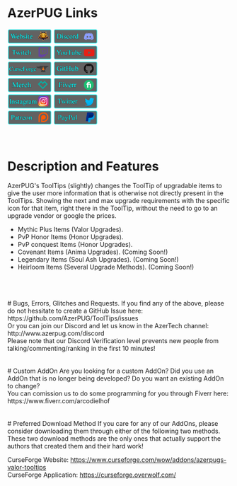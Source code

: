 # AzerPUG Links
<a href="http://www.azerpug.com" target="_blank"><img src="https://github.com/AzerPUG/AZP-Files/raw/main/Panels/Website%20Panel.png" width="100" /></a> <a href="http://www.azerpug.com/discord" target="_blank"><img src="https://github.com/AzerPUG/AZP-Files/raw/main/Panels/Discord%20Panel.png" width="100" /></a>
<br />
<a href="http://www.twitch.tv/AzerPUG" target="_blank"><img src="https://github.com/AzerPUG/AZP-Files/raw/main/Panels/Twitch%20Panel.png" width="100" /></a> <a href="https://www.youtube.com/channel/UClMRIcLGE_0SODpOrP8AVlQ" target="_blank"><img src="https://github.com/AzerPUG/AZP-Files/raw/main/Panels/YouTube%20Panel.png" width="100" /></a>
<br />
<a href="https://www.curseforge.com/members/azerpug/projects" target="_blank"><img src="https://github.com/AzerPUG/AZP-Files/raw/main/Panels/CurseForge%20Panel.png" width="100" /></a> <a href="https://github.com/AzerPUG" target="_blank"><img src="https://github.com/AzerPUG/AZP-Files/raw/main/Panels/GitHub%20Panel.png" width="100" /></a>
<br />
<a href="https://shop.spreadshirt.net/azerpug/" target="_blank"><img src="https://github.com/AzerPUG/AZP-Files/raw/main/Panels/Merch%20Panel.png" width="100" /></a> <a href="https://www.fiverr.com/arcodielhof" target="_blank"><img src="https://github.com/AzerPUG/AZP-Files/raw/main/Panels/Fiverr%20Panel.png" width="100" /></a>
<br />
<a href="https://www.instagram.com/azerpug/" target="_blank"><img src="https://github.com/AzerPUG/AZP-Files/raw/main/Panels/Instagram%20Panel.png" width="100" /></a> <a href="https://twitter.com/azerpug" target="_blank"><img src="https://github.com/AzerPUG/AZP-Files/raw/main/Panels/Twitter%20Panel.png" width="100" /></a>
<br />
<a href="https://www.patreon.com/AzerPUG" target="_blank"><img src="https://github.com/AzerPUG/AZP-Files/raw/main/Panels/Patreon%20Panel.png" width="100" /></a> <a href="https://www.paypal.com/donate?hosted_button_id=V4M8A5PPJWZLE" target="_blank"><img src="https://github.com/AzerPUG/AZP-Files/raw/main/Panels/PayPal%20Panel.png" width="100" /></a>
<br />
<br />
<br />
# Description and Features
AzerPUG's ToolTips (slightly) changes the ToolTip of upgradable items to give the user more information that is otherwise not directly present in the ToolTips. Showing the next and max upgrade requirements with the specific icon for that item, right there in the ToolTip, without the need to go to an upgrade vendor or google the prices.
+ Mythic Plus Items (Valor Upgrades).
+ PvP Honor Items (Honor Upgrades).
+ PvP conquest Items (Honor Upgrades).
+ Covenant Items (Anima Upgrades). (Coming Soon!)
+ Legendary Items (Soul Ash Upgrades). (Coming Soon!)
+ Heirloom Items (Several Upgrade Methods). (Coming Soon!)
<br />
<br />
<br />
# Bugs, Errors, Glitches and Requests.
If you find any of the above, please do not hessitate to create a GitHub Issue here: https://github.com/AzerPUG/ToolTips/issues<br />
Or you can join our Discord and let us know in the AzerTech channel: http://www.azerpug.com/discord<br />
Please note that our Discord Verification level prevents new people from talking/commenting/ranking in the first 10 minutes!
<br />
<br />
<br />
# Custom AddOn
Are you looking for a custom AddOn? Did you use an AddOn that is no longer being developed? Do you want an existing AddOn to change?<br />
You can comission us to do some programming for you through Fiverr here: https://www.fiverr.com/arcodielhof
<br />
<br />
<br />
# Preferred Download Method
If you care for any of our AddOns, please consider downloading them through either of the following two methods.<br />
These two download methods are the only ones that actually support the authors that created them and their hard work!

CurseForge Website: https://www.curseforge.com/wow/addons/azerpugs-valor-tooltips<br />
CurseForge Application: https://curseforge.overwolf.com/
